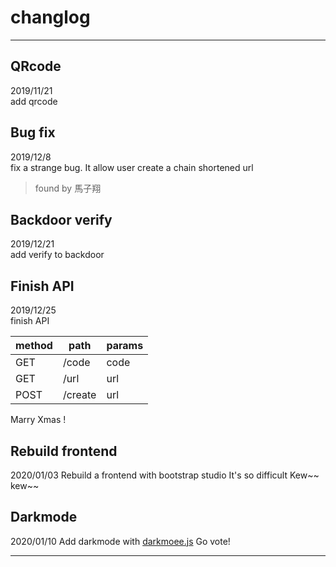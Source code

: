 # changlog 

---

## QRcode
2019/11/21  
add qrcode

## Bug fix
2019/12/8  
fix a strange bug. It allow user create a chain shortened url
> found by 馬子翔

## Backdoor verify
2019/12/21  
add verify to backdoor  

## Finish API
2019/12/25  
finish API  

| method | path    | params |
| ------ | ------- | ------ |
| GET    | /code   | code   |
| GET    | /url    | url    |
| POST   | /create | url    |

Marry Xmas ! 

## Rebuild frontend
2020/01/03
Rebuild a frontend with bootstrap studio
It's so difficult Kew~~ kew~~

## Darkmode
2020/01/10
Add darkmode with [darkmoee.js](https://github.com/sandoche/Darkmode.js)
Go vote!

---
